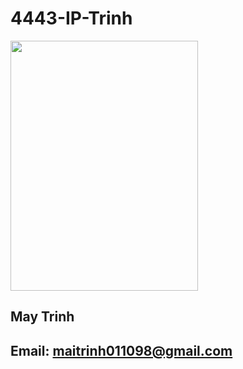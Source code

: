 # 4443-IP-Trinh

<img src="https://user-images.githubusercontent.com/24967218/60849925-a3733d80-a1b2-11e9-8d51-cbea3f3c4b02.png" height="400" width="300">

## May Trinh
## Email: maitrinh011098@gmail.com

